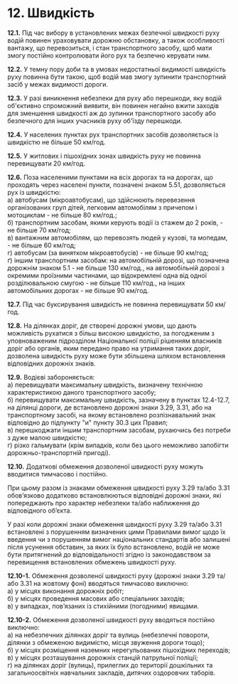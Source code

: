 # 12. Швидкість

**12.1.** Під час вибору в установлених межах безпечної швидкості руху водій повинен ураховувати дорожню обстановку, а також особливості вантажу, що перевозиться, і стан транспортного засобу, щоб мати змогу постійно контролювати його рух та безпечно керувати ним.

**12.2.** У темну пору доби та в умовах недостатньої видимості швидкість руху повинна бути такою, щоб водій мав змогу зупинити транспортний засіб у межах видимості дороги.

**12.3.** У разі виникнення небезпеки для руху або перешкоди, яку водій об'єктивно спроможний виявити, він повинен негайно вжити заходів для зменшення швидкості аж до зупинки транспортного засобу або безпечного для інших учасників руху об'їзду перешкоди.

**12.4.** У населених пунктах рух транспортних засобів дозволяється із швидкістю не більше 50 км/год.

**12.5.** У житлових і пішохідних зонах швидкість руху не повинна перевищувати 20 км/год.

**12.6.** Поза населеними пунктами на всіх дорогах та на дорогах, що проходять через населені пункти, позначені знаком 5.51, дозволяється рух із швидкістю:  
а) автобусам (мікроавтобусам), що здійснюють перевезення організованих груп дітей, легковим автомобілям з причепом і мотоциклам - не більше 80 км/год.;   
б) транспортним засобам, якими керують водії із стажем до 2 років, - не більше 70 км/год;  
в) вантажним автомобілям, що перевозять людей у кузові, та мопедам, - не більше 60 км/год;  
г) автобусам (за винятком мікроавтобусів) - не більше 90 км/год;  
ґ) іншим транспортним засобам: на автомобільній дорозі, що позначена дорожнім знаком 5.1 - не більше 130 км/год., на автомобільній дорозі з окремими проїзними частинами, що відокремлені одна від одної розділювальною смугою - не більше 110 км/год., на інших автомобільних дорогах - не більше 90 км/год.  

**12.7.** Під час буксирування швидкість не повинна перевищувати 50 км/год.

**12.8.** На ділянках доріг, де створені дорожні умови, що дають можливість рухатися з більш високою швидкістю, за погодженим з уповноваженим підрозділом Національної поліції рішенням власників доріг або органів, яким передано право на утримання таких доріг, дозволена швидкість руху може бути збільшена шляхом встановлення відповідних дорожніх знаків.

**12.9.** Водієві забороняється:  
а) перевищувати максимальну швидкість, визначену технічною характеристикою даного транспортного засобу;  
б) перевищувати максимальну швидкість, зазначену в пунктах 12.4-12.7, на ділянці дороги, де встановлено дорожні знаки 3.29, 3.31, або на транспортному засобі, на якому встановлено розпізнавальний знак відповідно до підпункту "и" пункту 30.3 цих Правил;  
в) перешкоджати іншим транспортним засобам, рухаючись без потреби з дуже малою швидкістю;  
г) різко гальмувати (крім випадків, коли без цього неможливо запобігти дорожньо-транспортній пригоді).  

**12.10.** Додаткові обмеження дозволеної швидкості руху можуть вводитися тимчасово і постійно.

При цьому разом із знаками обмеження швидкості руху 3.29 та/або 3.31 обов’язково додатково встановлюються відповідні дорожні знаки, які попереджають про характер небезпеки та/або наближення до відповідного об’єкта.

У разі коли дорожні знаки обмеження швидкості руху 3.29 та/або 3.31 встановлені з порушенням визначених цими Правилами вимог щодо їх введення чи з порушенням вимог національних стандартів або залишені після усунення обставин, за яких їх було встановлено, водій не може бути притягнений до відповідальності згідно із законодавством за перевищення встановлених обмежень швидкості руху.

**12.10-1.** Обмеження дозволеної швидкості руху (дорожні знаки 3.29 та/або 3.31 на жовтому фоні) вводяться тимчасово виключно:  
а) у місцях виконання дорожніх робіт;  
б) у місцях проведення масових або спеціальних заходів;  
в) у випадках, пов’язаних із стихійними (погодними) явищами.  

**12.10-2.** Обмеження дозволеної швидкості руху вводяться постійно виключно:  
а) на небезпечних ділянках доріг та вулиць (небезпечні повороти, ділянки з обмеженою видимістю, місця звуження дороги тощо);  
б) у місцях розміщення наземних нерегульованих пішохідних переходів;  
в) у місцях розташування дорожніх станцій патрульної поліції;  
г) на ділянках доріг (вулиць), прилеглих до території дошкільних та загальноосвітніх навчальних закладів, дитячих оздоровчих таборів.  